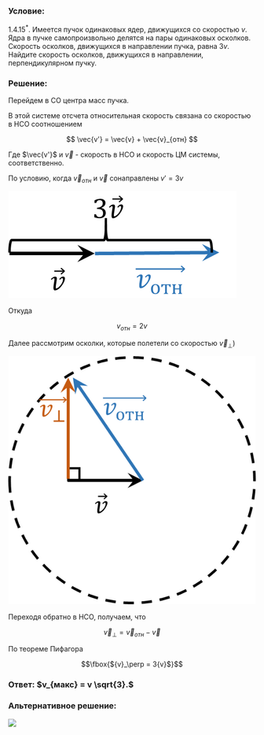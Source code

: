 ###  Условие: 

$1.4.15^*.$ Имеется пучок одинаковых ядер, движущихся со скоростью $v$. Ядра в пучке самопроизвольно делятся на пары одинаковых осколков. Скорость осколков, движущихся в направлении пучка, равна $3v$. Найдите скорость осколков, движущихся в направлении, перпендикулярном пучку. 

###  Решение: 

Перейдем в СО центра масс пучка.

В этой системе отсчета относительная скорость связана со скоростью в НСО соотношением

$$ \vec{v'} = \vec{v} + \vec{v}_{отн} $$

Где $\vec{v'}$ и $\vec{v}$ - скорость в НСО и скорость ЦМ системы, соответственно.

По условию, когда $\vec{v}_{отн}$ и $\vec{v}$ сонаправлены $v' = 3 v$

![ Представление $\vec{v'}$ как суммы двух векторов |465x217, 30%](../../img/1.4.15/draw1.png)

Откуда

$$v_{отн} = 2v$$

Далее рассмотрим осколки, которые полетели со скоростью $\vec{v}_\perp$)

![ Векторное изображение |572x572, 30%](../../img/1.4.15/draw.png)

Переходя обратно в НСО, получаем, что 

$$\vec{v}_\perp = \vec{v}_{отн}-\vec{v}$$

По теореме Пифагора

$$\fbox{${v}_\perp = 3{v}$}$$

###  Ответ: $v_{макс} = v \sqrt{3}.$

###  Альтернативное решение: 

![](https://www.youtube.com/embed/oftTnZDzLYs)   

